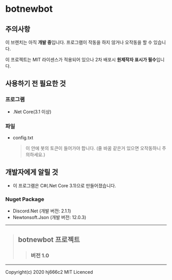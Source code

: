 # botnewbot

## 주의사항
이 브렌치는 아직 **개발 중**입니다. 프로그램이 작동을 하지 않거나 오작동을 할 수 있습니다.

이 프로젝트는 MIT 라이센스가 적용되어 있으나 2차 배포시 **원제작자 표시가 필수**입니다.

## 사용하기 전 필요한 것
### 프로그램
* .Net Core(3.1 이상)
### 파일
* config.txt 
    >이 안에 봇의 토큰이 들어가야 합니다. (줄 바꿈 같은거 있으면 오작동하니 주의하세요.)
 
## 개발자에게 알릴 것
* 이 프로그램은 C#(.Net Core 3.1)으로 만들어졌습니다.
### Nuget Package
* Discord.Net (개발 버전: 2.1.1)
* Newtonsoft.Json (개발 버전: 12.0.3)
***
> ## botnewbot 프로젝트
>> ### 버전 1.0
***
Copyright(c) 2020 hj666c2 MIT Licenced 
